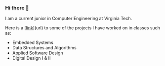 ### Hi there 👋
I am a current junior in Computer Engineering at Virginia Tech. 

Here is a [[link](https://drive.google.com/drive/folders/1gimspzdS2jTOG3XNXwq5bToSsCDIk7Wp?usp=sharing)](url) to some of the projects I have worked on in classes such as:
- Embedded Systems
- Data Structures and Algorithms
- Applied Software Design
- Digital Design I & II
